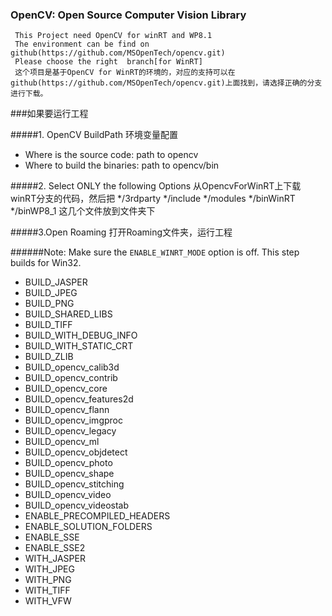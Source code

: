 ### OpenCV: Open Source Computer Vision Library
     This Project need OpenCV for winRT and WP8.1
     The environment can be find on github(https://github.com/MSOpenTech/opencv.git)
     Please choose the right  branch[for WinRT]
     这个项目是基于OpenCV for WinRT的环境的，对应的支持可以在github(https://github.com/MSOpenTech/opencv.git)上面找到，请选择正确的分支进行下载。


###如果要运行工程

#####1. OpenCV BuildPath
          环境变量配置
* Where is the source code: path to opencv
* Where to build the binaries: path to opencv/bin


#####2.  Select ONLY the following Options
          从OpencvForWinRT上下载winRT分支的代码，然后把
          */3rdparty
          */include
          */modules
          */binWinRT
          */binWP8_1
          这几个文件放到文件夹下

#####3.Open Roaming
         打开Roaming文件夹，运行工程


######Note: Make sure the ```ENABLE_WINRT_MODE```	option is off. This step builds for Win32.

* BUILD_JASPER
* BUILD_JPEG
* BUILD_PNG
* BUILD_SHARED_LIBS
* BUILD_TIFF
* BUILD_WITH_DEBUG_INFO
* BUILD_WITH_STATIC_CRT
* BUILD_ZLIB
* BUILD_opencv_calib3d
* BUILD_opencv_contrib
* BUILD_opencv_core
* BUILD_opencv_features2d
* BUILD_opencv_flann
* BUILD_opencv_imgproc
* BUILD_opencv_legacy
* BUILD_opencv_ml
* BUILD_opencv_objdetect
* BUILD_opencv_photo
* BUILD_opencv_shape
* BUILD_opencv_stitching
* BUILD_opencv_video
* BUILD_opencv_videostab
* ENABLE_PRECOMPILED_HEADERS
* ENABLE_SOLUTION_FOLDERS
* ENABLE_SSE
* ENABLE_SSE2
* WITH_JASPER
* WITH_JPEG
* WITH_PNG
* WITH_TIFF
* WITH_VFW
